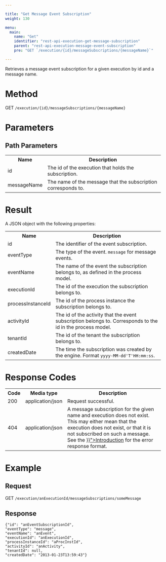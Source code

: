 ```yaml
---

title: "Get Message Event Subscription"
weight: 130

menu:
  main:
    name: "Get"
    identifier: "rest-api-execution-get-message-subscription"
    parent: "rest-api-execution-message-event-subscription"
    pre: "GET `/execution/{id}/messageSubscriptions/{messageName}`"

---
```



Retrieves a message event subscription for a given execution by id and a message name.


# Method

GET `/execution/{id}/messageSubscriptions/{messageName}`


# Parameters

## Path Parameters

<table class="table table-striped">
  <tr>
    <th>Name</th>
    <th>Description</th>
  </tr>
  <tr>
    <td>id</td>
    <td>The id of the execution that holds the subscription.</td>
  </tr>
  <tr>
    <td>messageName</td>
    <td>The name of the message that the subscription corresponds to.</td>
  </tr>
</table>


# Result

A JSON object with the following properties:

<table class="table table-striped">
  <tr>
    <th>Name</th>
    <th>Description</th>
  </tr>
  <tr>
    <td>id</td>
    <td>The identifier of the event subscription.</td>
  </tr>
  <tr>
    <td>eventType</td>
    <td>The type of the event. <code>message</code> for message events.</td>
  </tr>
  <tr>
    <td>eventName</td>
    <td>The name of the event the subscription belongs to, as defined in the process model.</td>
  </tr>
  <tr>
    <td>executionId</td>
    <td>The id of the execution the subscription belongs to.</td>
  </tr>
  <tr>
    <td>processInstanceId</td>
    <td>The id of the process instance the subscription belongs to.</td>
  </tr>
  <tr>
    <td>activityId</td>
    <td>The id of the activity that the event subscription belongs to. Corresponds to the id in the process model.</td>
  </tr>
  <tr>
    <td>tenantId</td>
    <td>The id of the tenant the subscription belongs to.</td>
  </tr>
  <tr>
    <td>createdDate</td>
    <td>The time the subscription was created by the engine. Format <code>yyyy-MM-dd'T'HH:mm:ss</code>.</td>
  </tr>
</table>


# Response Codes

<table class="table table-striped">
  <tr>
    <th>Code</th>
    <th>Media type</th>
    <th>Description</th>
  </tr>
  <tr>
    <td>200</td>
    <td>application/json</td>
    <td>Request successful.</td>
  </tr>
  <tr>
    <td>404</td>
    <td>application/json</td>
    <td>A message subscription for the given name and execution does not exist.
    This may either mean that the execution does not exist, or that it is not subscribed on such a message.
    See the <a href="{{< relref "reference/rest/overview/index.md#error-handling" >}}">Introduction</a> for the error response format.</td>
  </tr>
</table>


# Example

## Request

GET `/execution/anExecutionId/messageSubscriptions/someMessage`

## Response

    {"id": "anEventSubscriptionId",
    "eventType": "message",
    "eventName": "anEvent",
    "executionId": "anExecutionId",
    "processInstanceId": "aProcInstId",
    "activityId": "anActivity",
    "tenantId": null,
    "createdDate": "2013-01-23T13:59:43"}

